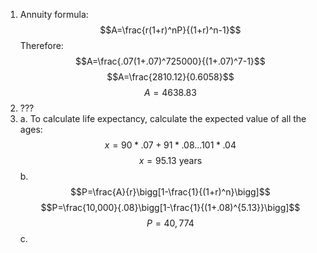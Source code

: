 1. Annuity formula: $$A=\frac{r(1+r)^nP}{(1+r)^n-1}$$
	Therefore:
	$$A=\frac{.07(1+.07)^725000}{(1+.07)^7-1}$$
	$$A=\frac{2810.12}{0.6058}$$
	$$A=4638.83$$
2. ???
3. a. To calculate life expectancy, calculate the expected value of all the ages:
	$$x=90*.07+91*.08...101*.04$$
	$$x=95.13\text{ years}$$
	b. $$P=\frac{A}{r}\bigg[1-\frac{1}{(1+r)^n}\bigg]$$
		$$P=\frac{10,000}{.08}\bigg[1-\frac{1}{(1+.08)^{5.13}}\bigg]$$
		$$P=40,774$$
	c. 
<!--stackedit_data:
eyJoaXN0b3J5IjpbMTg2MjIxMzI1NCwzNjE2ODk2ODYsLTIyOT
k1MjczNSwxMDI1NTcyODk4LDEyMDcyMzE3NDldfQ==
-->